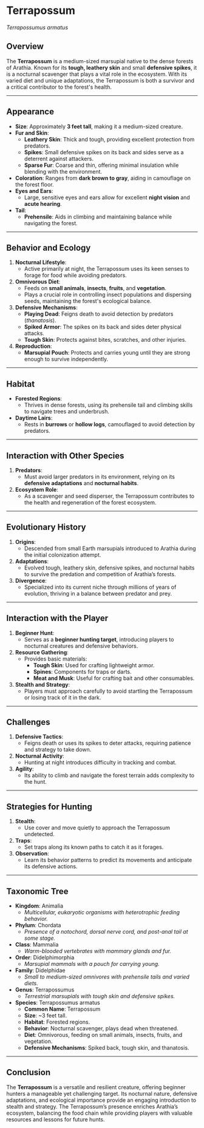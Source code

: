 # Terrapossum
*Terrapossumus armatus*

## Overview
The **Terrapossum** is a medium-sized marsupial native to the dense forests of Arathia. Known for its **tough, leathery skin** and small **defensive spikes**, it is a nocturnal scavenger that plays a vital role in the ecosystem. With its varied diet and unique adaptations, the Terrapossum is both a survivor and a critical contributor to the forest's health.

---

## Appearance
- **Size**: Approximately **3 feet tall**, making it a medium-sized creature.
- **Fur and Skin**:
  - **Leathery Skin**: Thick and tough, providing excellent protection from predators.
  - **Spikes**: Small defensive spikes on its back and sides serve as a deterrent against attackers.
  - **Sparse Fur**: Coarse and thin, offering minimal insulation while blending with the environment.
- **Coloration**: Ranges from **dark brown to gray**, aiding in camouflage on the forest floor.
- **Eyes and Ears**:
  - Large, sensitive eyes and ears allow for excellent **night vision** and **acute hearing**.
- **Tail**:
  - **Prehensile**: Aids in climbing and maintaining balance while navigating the forest.

---

## Behavior and Ecology
1. **Nocturnal Lifestyle**:
   - Active primarily at night, the Terrapossum uses its keen senses to forage for food while avoiding predators.
2. **Omnivorous Diet**:
   - Feeds on **small animals**, **insects**, **fruits**, and **vegetation**.
   - Plays a crucial role in controlling insect populations and dispersing seeds, maintaining the forest's ecological balance.
3. **Defensive Mechanisms**:
   - **Playing Dead**: Feigns death to avoid detection by predators (*thanatosis*).
   - **Spiked Armor**: The spikes on its back and sides deter physical attacks.
   - **Tough Skin**: Protects against bites, scratches, and other injuries.
4. **Reproduction**:
   - **Marsupial Pouch**: Protects and carries young until they are strong enough to survive independently.

---

## Habitat
- **Forested Regions**:
   - Thrives in dense forests, using its prehensile tail and climbing skills to navigate trees and underbrush.
- **Daytime Lairs**:
   - Rests in **burrows** or **hollow logs**, camouflaged to avoid detection by predators.

---

## Interaction with Other Species
1. **Predators**:
   - Must avoid larger predators in its environment, relying on its **defensive adaptations** and **nocturnal habits**.
2. **Ecosystem Role**:
   - As a scavenger and seed disperser, the Terrapossum contributes to the health and regeneration of the forest ecosystem.

---

## Evolutionary History
1. **Origins**:
   - Descended from small Earth marsupials introduced to Arathia during the initial colonization attempt.
2. **Adaptations**:
   - Evolved tough, leathery skin, defensive spikes, and nocturnal habits to survive the predation and competition of Arathia’s forests.
3. **Divergence**:
   - Specialized into its current niche through millions of years of evolution, thriving in a balance between predator and prey.

---

## Interaction with the Player
1. **Beginner Hunt**:
   - Serves as a **beginner hunting target**, introducing players to nocturnal creatures and defensive behaviors.
2. **Resource Gathering**:
   - Provides basic materials:
     - **Tough Skin**: Used for crafting lightweight armor.
     - **Spines**: Components for traps or darts.
     - **Meat and Musk**: Useful for crafting bait and other consumables.
3. **Stealth and Strategy**:
   - Players must approach carefully to avoid startling the Terrapossum or losing track of it in the dark.

---

## Challenges
1. **Defensive Tactics**:
   - Feigns death or uses its spikes to deter attacks, requiring patience and strategy to take down.
2. **Nocturnal Activity**:
   - Hunting at night introduces difficulty in tracking and combat.
3. **Agility**:
   - Its ability to climb and navigate the forest terrain adds complexity to the hunt.

---

## Strategies for Hunting
1. **Stealth**:
   - Use cover and move quietly to approach the Terrapossum undetected.
2. **Traps**:
   - Set traps along its known paths to catch it as it forages.
3. **Observation**:
   - Learn its behavior patterns to predict its movements and anticipate its defensive actions.

---

## Taxonomic Tree
- **Kingdom**: Animalia  
  - *Multicellular, eukaryotic organisms with heterotrophic feeding behavior.*  
- **Phylum**: Chordata  
  - *Presence of a notochord, dorsal nerve cord, and post-anal tail at some stage.*  
- **Class**: Mammalia  
  - *Warm-blooded vertebrates with mammary glands and fur.*  
- **Order**: Didelphimorphia  
  - *Marsupial mammals with a pouch for carrying young.*  
- **Family**: Didelphidae  
  - *Small to medium-sized omnivores with prehensile tails and varied diets.*  
- **Genus**: Terrapossumus  
  - *Terrestrial marsupials with tough skin and defensive spikes.*  
- **Species**: Terrapossumus armatus  
  - **Common Name**: Terrapossum  
  - **Size**: ~3 feet tall.  
  - **Habitat**: Forested regions.  
  - **Behavior**: Nocturnal scavenger, plays dead when threatened.  
  - **Diet**: Omnivorous, feeding on small animals, insects, fruits, and vegetation.  
  - **Defensive Mechanisms**: Spiked back, tough skin, and thanatosis.

---

## Conclusion
The **Terrapossum** is a versatile and resilient creature, offering beginner hunters a manageable yet challenging target. Its nocturnal nature, defensive adaptations, and ecological importance provide an engaging introduction to stealth and strategy. The Terrapossum’s presence enriches Arathia’s ecosystem, balancing the food chain while providing players with valuable resources and lessons for future hunts.
